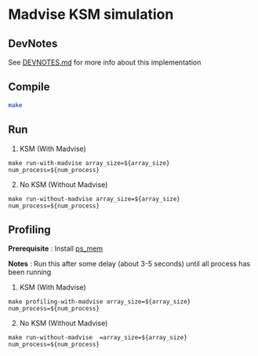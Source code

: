 # Madvise KSM simulation

## DevNotes

See [DEVNOTES.md](DEVNOTES.md) for more info about this implementation

## Compile

```sh
make
```

## Run

1. KSM (With Madvise)

```
make run-with-madvise array_size=${array_size} num_process=${num_process}
```

2. No KSM (Without Madvise)

```
make run-without-madvise array_size=${array_size} num_process=${num_process}
```

## Profiling

**Prerequisite** : Install [ps_mem](https://github.com/pixelb/ps_mem)

**Notes** : Run this after some delay (about 3-5 seconds) until all process has been running

1. KSM (With Madvise)

```
make profiling-with-madvise array_size=${array_size} num_process=${num_process}
```

2. No KSM (Without Madvise)

```
make run-without-madvise  =array_size=${array_size} num_process=${num_process}
```
